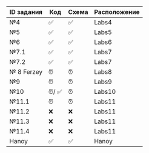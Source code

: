 
|  ID задания  | Код  | Схема   | Расположение  |
|--------------|------|---------|---------------|
| №4           |&#9989;| &#9989;| Labs4 |
| №5           |  &#9989; |  &#9989;   | Labs5 |
| №6           |  &#9989;  |  &#9989;  | Labs6|
| №7.1        |   &#9989;  |  &#9989;  | Labs7 |
| №7.2        |    &#9989;  |   &#9989;|  Labs7 |
| № 8 Ferzey        |    &#9200; |    &#9200;  | Labs8  |
| №9          | &#9200;  |    &#9200;  | Labs9   |
| №10         |   &#9200;/ &#9989; |   &#9200;  | Labs10 |
| №11.1        |  &#9200;  |  &#9200;  | Labs11 |
| №11.2        |  &#10060; | &#10060; | Labs11 |
| №11.3       |  &#10060;  |  &#10060; | Labs11 |
| №11.4      |   &#10060;  | &#10060; | Labs11 |
| Hanoy| &#9989;| &#9989;| Hanoy|

